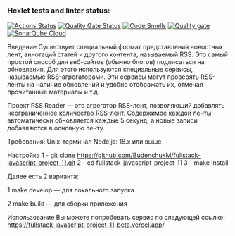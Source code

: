 ### Hexlet tests and linter status:
[![Actions Status](https://github.com/BudenchukM/fullstack-javascript-project-11/actions/workflows/hexlet-check.yml/badge.svg)](https://github.com/BudenchukM/fullstack-javascript-project-11/actions)
[![Quality Gate Status](https://sonarcloud.io/api/project_badges/measure?project=BudenchukM_fullstack-javascript-project-11&metric=alert_status)](https://sonarcloud.io/summary/new_code?id=BudenchukM_fullstack-javascript-project-11)
[![Code Smells](https://sonarcloud.io/api/project_badges/measure?project=BudenchukM_fullstack-javascript-project-11&metric=code_smells)](https://sonarcloud.io/summary/new_code?id=BudenchukM_fullstack-javascript-project-11)
[![Quality gate](https://sonarcloud.io/api/project_badges/quality_gate?project=BudenchukM_fullstack-javascript-project-11)](https://sonarcloud.io/summary/new_code?id=BudenchukM_fullstack-javascript-project-11)
[![SonarQube Cloud](https://sonarcloud.io/images/project_badges/sonarcloud-light.svg)](https://sonarcloud.io/summary/new_code?id=BudenchukM_fullstack-javascript-project-11)


Введение
Существует специальный формат представления новостных лент, аннотаций статей и другого контента, называемый RSS. Это самый простой способ для веб-сайтов (обычно блогов) подписаться на обновления. Для этого используются специальные сервисы, называемые RSS-агрегаторами. Эти сервисы могут проверять RSS-ленты на наличие обновлений и удобно отображать их, отмечая прочитанные материалы и т.д.

Проект
RSS Reader — это агрегатор RSS-лент, позволяющий добавлять неограниченное количество RSS-лент. Содержимое каждой ленты автоматически обновляется каждые 5 секунд, а новые записи добавляются в основную ленту.

Требования:
Unix-терминал
Node.js: 18.x или выше

Настройка 
1 - git clone https://github.com/BudenchukM/fullstack-javascript-project-11.git
2 - cd fullstack-javascript-project-11
3 - make install

Далее есть 2 варианта:

 1 make develop — для локального запуска

 2 make build — для сборки приложения

Использование
Вы можете попробовать сервис по следующей ссылке:
https://fullstack-javascript-project-11-beta.vercel.app/

